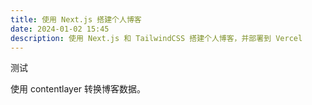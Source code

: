 ```yaml
---
title: 使用 Next.js 搭建个人博客
date: 2024-01-02 15:45
description: 使用 Next.js 和 TailwindCSS 搭建个人博客，并部署到 Vercel
---
```


测试

使用 contentlayer 转换博客数据。